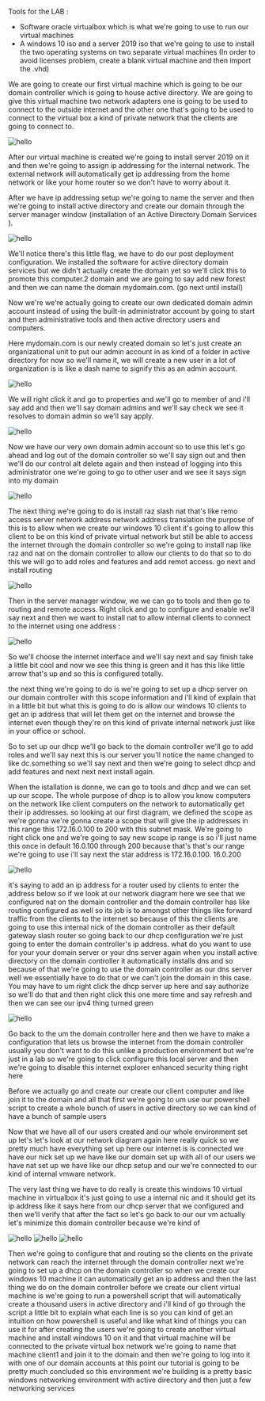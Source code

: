 Tools for the LAB :

- Software oracle virtualbox which is what we're going to use to run our virtual machines
- A windows 10 iso and a server 2019 iso that we're going to use to install the two operating systems on two separate virtual machines
(In order to avoid licenses problem, create a blank virtual machine and then import the .vhd)


We are going to create our first virtual machine which is going to be our domain controller which is going to house active directory. We are going to give this virtual machine two network adapters one is going to be used to connect to the outside internet and the other one that's going to be used to connect to the virtual box a kind of private network that the clients are going to connect to.

![hello](Images/Diag1.png)


After our virtual machine is created we're going to install server 2019 on it and then we're going to assign ip addressing for the internal network. The external network will automatically get ip addressing from the home network or like your home router so we don't have to worry about it. 

After we have ip addressing setup we're going to name the server and then we're going to install active directory and create our domain through the server manager window (installation of an Active Directory Domain Services ).



![hello](Images/Diag2.png)

We'll notice there's this little flag, we have to do our post deployment configuration. We installed the software for active directory domain services but we didn't actually create the domain yet so we'll click this to promote this computer.2 domain and we are going to say add new forest and then we can name the domain mydomain.com. (go next until install)

Now we're we're actually going to create our own dedicated domain admin account instead of using the built-in administrator account by going to start and then administrative tools and then active directory users and computers.

Here mydomain.com is our newly created domain so let's just create an organizational unit to put our admin account in as kind of a folder in active directory for now so we'll name it, we will create a new user in a lot of organization is is like a dash name to signify this as an admin account.

![hello](Images/Diag3.png)

We will right click it and go to properties and we'll go to member of and i'll say add and then we'll say domain admins and we'll say check we see it resolves to domain admin so we'll say apply.


![hello](Images/Diag4.png)


Now we have our very own domain admin account so to use this let's go ahead and log out of the domain controller so we'll say sign out and then we'll do our control alt delete again and then instead of logging into this administrator one we're going to go to other user and we see it says sign into my domain

![hello](Images/Diag5.png)

The next thing we're going to do is install raz slash nat that's like remo access server network address network address translation the purpose of this is to allow when we create our windows 10 client it's going to allow this client to be on this kind of private virtual network but still be able to access the internet through the domain controller so we're going to install nap like raz and nat on the domain controller to allow our clients to do that so to do this we will go to add roles and features and add remot access. go next and install routing

![hello](Images/Diag6.png)

Then in the server manager window, we we can go to tools and then go to routing and remote access. Right click and go to configure and enable we'll say next and then we want to install nat to allow internal clients to connect to the internet using one address :

![hello](Images/Diag7.png)

So we'll choose the internet interface and we'll say next and say finish take a little bit cool and now we see this thing is green and it has this like little arrow that's up and so this is configured totally.

the next thing we're going to do is we're going to set up a dhcp server on our domain controller with this scope information and i'll kind of explain that in a little bit but what this is going to do is allow our windows 10 clients to get an ip address that will let them get on the internet and browse the internet even though they're on this kind of private internal network just like in your office or school.

So to set up our dhcp we'll go back to the domain controller we'll go to add roles and we'll say next this is our server you'll notice the name changed to like dc.something so we'll say next and then we're going to select dhcp and add features and next next next install again.

When the istallation is donne, we can go to tools and dhcp and we can set up our scope. The whole purpose of dhcp is to allow you know computers on the network like client computers on the network to automatically get their ip addresses. so looking at our first diagram, we defined the scope as we're gonna we're gonna create a scope that will give the ip addresses in this range this 172.16.0.100 to 200 with this subnet mask.  We're going to right click one and we're going to say new scope ip range is so i'll just name this once in default 16.0.100 through 200 because that's that's our range we're going to use i'll say next the star address is 172.16.0.100. 16.0.200 

![hello](Images/Diag8.png)


 it's saying to add an ip address for a router used by clients to enter the address below so if we look at our network diagram here we see that we configured nat on the domain controller and the domain controller has like routing configured as well so its job is to amongst other things like forward traffic from the clients to the internet so because of this the clients are going to use this internal nick of the domain controller as their default gateway slash router so going back to our dhcp configuration we're just going to enter the domain controller's ip address. what do you want to use for your your domain server or your dns server again when you install active directory on the domain controller it automatically installs dns and so because of that we're going to use the domain controller as our dns server well we essentially have to do that or we can't join the domain in this case. You may have to um right click the dhcp server up here and say authorize so we'll do that and then right click this one more time and say refresh and then we can see our ipv4 thing turned green

![hello](Images/Diag9.png)

Go back to the um the domain controller here and then we have to make a configuration that lets us browse the internet from the domain controller usually you don't want to do this unlike a production environment but we're just in a lab so we're going to click configure this local server and then we're going to disable this internet explorer enhanced security thing right here 


Before we actually go and create our create our client computer and like join it to the domain and all that first we're going to um use our powershell script to create a whole bunch of users in active directory so we can kind of have a bunch of sample users

Now that we have all of our users created and our whole environment set up let's let's look at our network diagram again here really quick so we pretty much have everything set up here our internet is is connected we have our nick set up we have like our domain set up with all of our users we have nat set up we have like our dhcp setup and our we're connected to our kind of internal vmware network.

The very last thing we have to do really is create this windows 10 virtual machine in virtualbox it's just going to use a internal nic and it should get its ip address like it says here from our dhcp server that we configured and then we'll verify that after the fact so let's go back to our our vm actually let's minimize this domain controller because we're kind of 

![hello](Images/Diag10.png)
![hello](Images/Diag11.png)
![hello](Images/Diag12.png)

Then we're going to configure that and routing so the clients on the private network can reach the internet through the domain controller next we're going to set up a dhcp on the domain controller so when we create our windows 10 machine it can automatically get an ip address and then the last thing we do on the domain controller before we create our client virtual machine is we're going to run a powershell script that will automatically create a thousand users in active directory and i'll kind of go through the script a little bit to explain what each line is so you can kind of get an intuition on how powershell is useful and like what kind of things you can use it for after creating the users we're going to create another virtual machine and install windows 10 on it and that virtual machine will be connected to the private virtual box network we're going to name that machine client1 and join it to the domain and then we're going to log into it with one of our domain accounts at this point our tutorial is going to be pretty much concluded so this environment we're building is a pretty basic windows networking environment with active directory and then just a few networking services

